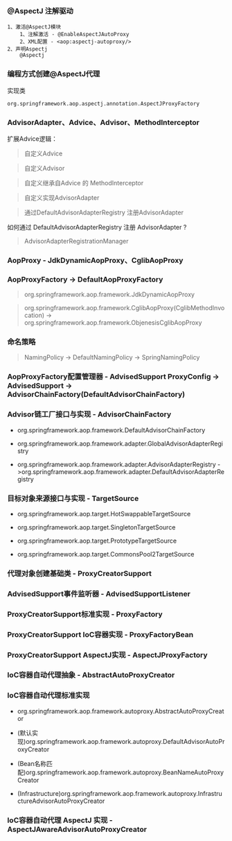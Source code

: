 ### @AspectJ 注解驱动
```text
1、激活@AspectJ模块
    1、注解激活 - @EnableAspectJAutoProxy
    2、XML配置 - <aop:aspectj-autoproxy/>
2、声明Aspectj
    @Aspectj    
```

### 编程方式创建@AspectJ代理
实现类
```text
org.springframework.aop.aspectj.annotation.AspectJProxyFactory
```

### AdvisorAdapter、Advice、Advisor、MethodInterceptor

扩展Advice逻辑：

> 自定义Advice

> 自定义Advisor

> 自定义继承自Advice 的 MethodInterceptor

> 自定义实现AdvisorAdapter

> 通过DefaultAdvisorAdapterRegistry 注册AdvisorAdapter

如何通过 DefaultAdvisorAdapterRegistry 注册 AdvisorAdapter  ?

> AdvisorAdapterRegistrationManager


### AopProxy - JdkDynamicAopProxy、CglibAopProxy

### AopProxyFactory -> DefaultAopProxyFactory
> org.springframework.aop.framework.JdkDynamicAopProxy

> org.springframework.aop.framework.CglibAopProxy(CglibMethodInvocation) -> org.springframework.aop.framework.ObjenesisCglibAopProxy

### 命名策略

> NamingPolicy -> DefaultNamingPolicy -> SpringNamingPolicy

### AopProxyFactory配置管理器 - AdvisedSupport ProxyConfig -> AdvisedSupport -> AdvisorChainFactory(DefaultAdvisorChainFactory)

### Advisor链工厂接口与实现 - AdvisorChainFactory 

- org.springframework.aop.framework.DefaultAdvisorChainFactory

- org.springframework.aop.framework.adapter.GlobalAdvisorAdapterRegistry

- org.springframework.aop.framework.adapter.AdvisorAdapterRegistry ->org.springframework.aop.framework.adapter.DefaultAdvisorAdapterRegistry

### 目标对象来源接口与实现 - TargetSource

- org.springframework.aop.target.HotSwappableTargetSource

- org.springframework.aop.target.SingletonTargetSource

- org.springframework.aop.target.PrototypeTargetSource

- org.springframework.aop.target.CommonsPool2TargetSource

### 代理对象创建基础类 - ProxyCreatorSupport


### AdvisedSupport事件监听器 - AdvisedSupportListener

### ProxyCreatorSupport标准实现 - ProxyFactory

### ProxyCreatorSupport IoC容器实现 - ProxyFactoryBean

### ProxyCreatorSupport AspectJ实现 - AspectJProxyFactory

### IoC容器自动代理抽象 - AbstractAutoProxyCreator

### IoC容器自动代理标准实现
- org.springframework.aop.framework.autoproxy.AbstractAutoProxyCreator

- (默认实现)org.springframework.aop.framework.autoproxy.DefaultAdvisorAutoProxyCreator

- (Bean名称匹配)org.springframework.aop.framework.autoproxy.BeanNameAutoProxyCreator

- (Infrastructure)org.springframework.aop.framework.autoproxy.InfrastructureAdvisorAutoProxyCreator

### IoC容器自动代理 AspectJ 实现 - AspectJAwareAdvisorAutoProxyCreator















